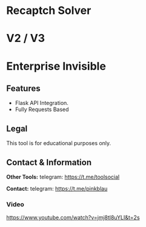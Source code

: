 # Recaptch Solver
# V2 / V3 
# Enterprise Invisible

## Features
- Flask API Integration.
- Fully Requests Based



## Legal
This tool is for educational purposes only.

## Contact & Information
**Other Tools:** telegram: https://t.me/toolsocial

**Contact:** telegram: https://t.me/pinkblau

### Video

https://www.youtube.com/watch?v=jmj8tl8uYLI&t=2s

